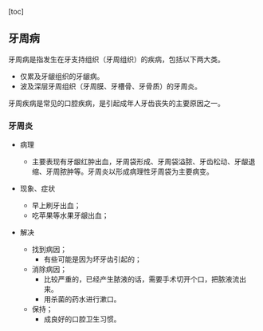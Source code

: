 [toc]

## 牙周病
牙周病是指发生在牙支持组织（牙周组织）的疾病，包括以下两大类。
- 仅累及牙龈组织的牙龈病。
- 波及深层牙周组织（牙周膜、牙槽骨、牙骨质）的牙周炎。

牙周疾病是常见的口腔疾病，是引起成年人牙齿丧失的主要原因之一。


### 牙周炎
- 病理
	- 主要表现有牙龈红肿出血，牙周袋形成、牙周袋溢脓、牙齿松动、牙龈退缩、牙周脓肿等。牙周炎以形成病理性牙周袋为主要病变。


- 现象、症状
	- 早上刷牙出血；
	- 吃苹果等水果牙龈出血；

- 解决
	- 找到病因；
		- 有些可能是因为坏牙齿引起的；
	- 消除病因；
		- 比较严重的，已经产生脓液的话，需要手术切开个口，把脓液流出来。
		- 用杀菌的药水进行漱口。
	- 保持；
		- 成良好的口腔卫生习惯。


